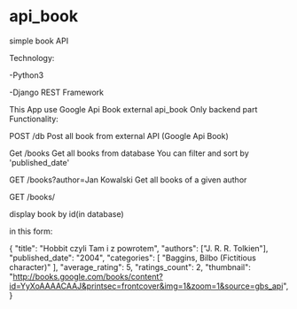# api_book
 simple book API

Technology:

-Python3

-Django REST Framework


This App use Google Api Book external api_book
Only backend part
Functionality:

POST /db
Post all book from external API (Google Api Book)

Get /books 
Get all books from database 
You can filter and sort by 'published_date'


GET /books?author=Jan Kowalski
 Get all books of a given author

GET /books/<bookId>

display book by id(in database)

in this form:

{
    "title": "Hobbit czyli Tam i z powrotem",
    "authors": ["J. R. R. Tolkien"],
    "published_date": "2004",
    "categories": [
        "Baggins, Bilbo (Fictitious character)"
      ],
    "average_rating": 5,
    "ratings_count": 2,
    "thumbnail": "http://books.google.com/books/content?id=YyXoAAAACAAJ&printsec=frontcover&img=1&zoom=1&source=gbs_api",
}




